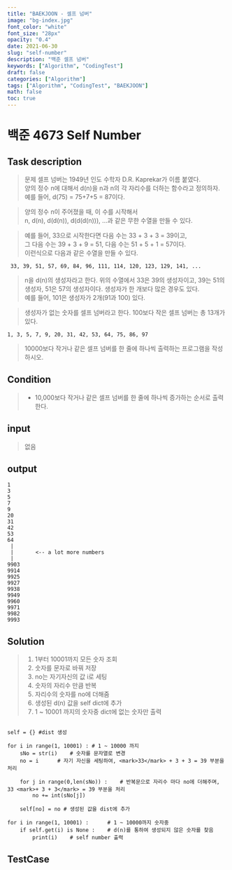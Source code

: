 ```yaml
---
title: "BAEKJOON - 셀프 넘버"
image: "bg-index.jpg"
font_color: "white"
font_size: "28px"
opacity: "0.4"
date: 2021-06-30
slug: "self-number"
description: "백준 셀프 넘버"
keywords: ["Algorithm", "CodingTest"]
draft: false
categories: ["Algorithm"]
tags: ["Algorithm", "CodingTest", "BAEKJOON"]
math: false
toc: true
---
```


# 백준 4673 Self Number

## Task description

> 문제
셀프 넘버는 1949년 인도 수학자 D.R. Kaprekar가 이름 붙였다. <br>
양의 정수 n에 대해서 d(n)을 n과 n의 각 자리수를 더하는 함수라고 정의하자. <br>
예를 들어, d(75) = 75+7+5 = 87이다.

> 양의 정수 n이 주어졌을 때, 이 수를 시작해서 <br>
n, d(n), d(d(n)), d(d(d(n))), ...과 같은 무한 수열을 만들 수 있다. 

> 예를 들어, 33으로 시작한다면 다음 수는 33 + 3 + 3 = 39이고, <br>
> 그 다음 수는 39 + 3 + 9 = 51, 다음 수는 51 + 5 + 1 = 57이다. <br>
> 이런식으로 다음과 같은 수열을 만들 수 있다.<br>

```
 33, 39, 51, 57, 69, 84, 96, 111, 114, 120, 123, 129, 141, ...
```

> n을 d(n)의 생성자라고 한다. 위의 수열에서 33은 39의 생성자이고, 39는 51의 생성자, 51은 57의 생성자이다.
> 생성자가 한 개보다 많은 경우도 있다. <br>
예를 들어, 101은 생성자가 2개(91과 100) 있다. 

> 생성자가 없는 숫자를 셀프 넘버라고 한다. 
100보다 작은 셀프 넘버는 총 13개가 있다. 

```
1, 3, 5, 7, 9, 20, 31, 42, 53, 64, 75, 86, 97
```

> 10000보다 작거나 같은 셀프 넘버를 한 줄에 하나씩 출력하는 프로그램을 작성하시오.

## Condition
> - 10,000보다 작거나 같은 셀프 넘버를 한 줄에 하나씩 증가하는 순서로 출력한다.

## input
> 없음

## output

```
1
3
5
7
9
20
31
42
53
64
 |
 |       <-- a lot more numbers
 |
9903
9914
9925
9927
9938
9949
9960
9971
9982
9993
```

## Solution 
> 1. 1부터 10001까지 모든 숫자 조회
> 2. 숫자를 문자로 바꿔 저장
> 3. no는 자기자신의 값 i로 세팅
> 4. 숫자의 자리수 만큼 반복
> 5. 자리수의 숫자를 no에 더해줌
> 6. 생성된 d(n) 값을 self dict에 추가
> 7. 1 ~ 10001 까지의 숫자중 dict에 없는 숫자만 출력



```

self = {} #dist 생성

for i in range(1, 10001) : # 1 ~ 10000 까지
    sNo = str(i)	# 숫자를 문자열로 변경
    no = i 		# 자기 자신을 세팅하여, <mark>33</mark> + 3 + 3 = 39 부분을 처리

    for j in range(0,len(sNo)) :	# 반복문으로 자리수 마다 no에 더해주며, 33 <mark>+ 3 + 3</mark> = 39 부분을 처리
        no += int(sNo[j])
    
    self[no] = no # 생성된 값을 dist에 추가

for i in range(1, 10001) :		# 1 ~ 10000까지 숫자중 
    if self.get(i) is None :	# d(n)를 통하여 생성되지 않은 숫자를 찾음
        print(i)	# self number 출력
```



## TestCase
```
```
